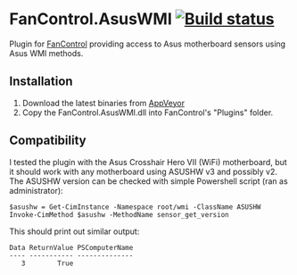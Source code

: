 # FanControl.AsusWMI [![Build status](https://ci.appveyor.com/api/projects/status/mc33hki902w421le?svg=true)](https://ci.appveyor.com/project/Mourdraug/fancontrol-asuswmi)

Plugin for [FanControl](https://github.com/Rem0o/FanControl.Releases) providing access to Asus motherboard sensors using Asus WMI methods.

## Installation

1. Download the latest binaries from [AppVeyor](https://ci.appveyor.com/project/Mourdraug/fancontrol-asuswmi/build/artifacts)
2. Copy the FanControl.AsusWMI.dll into FanControl's "Plugins" folder.

## Compatibility 

I tested the plugin with the Asus Crosshair Hero VII (WiFi) motherboard, but it should work with any motherboard using ASUSHW v3 and possibly v2.
The ASUSHW version can be checked with simple Powershell script (ran as administrator):

```
$asushw = Get-CimInstance -Namespace root/wmi -ClassName ASUSHW
Invoke-CimMethod $asushw -MethodName sensor_get_version
```
This should print out similar output:
```
Data ReturnValue PSComputerName
---- ----------- --------------
   3        True
```

